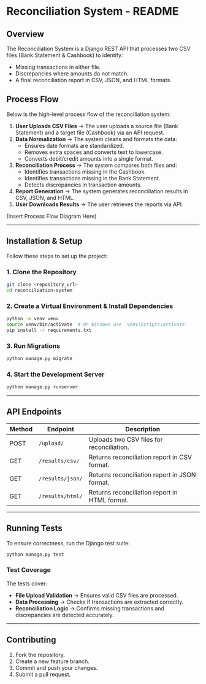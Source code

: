 # Reconciliation System - README

## Overview
The Reconciliation System is a Django REST API that processes two CSV files (Bank Statement & Cashbook) to identify:
- Missing transactions in either file.
- Discrepancies where amounts do not match.
- A final reconciliation report in CSV, JSON, and HTML formats.

## **Process Flow**
Below is the high-level process flow of the reconciliation system:

1. **User Uploads CSV Files** → The user uploads a source file (Bank Statement) and a target file (Cashbook) via an API request.
2. **Data Normalization** → The system cleans and formats the data:
   - Ensures date formats are standardized.
   - Removes extra spaces and converts text to lowercase.
   - Converts debit/credit amounts into a single format.
3. **Reconciliation Process** → The system compares both files and:
   - Identifies transactions missing in the Cashbook.
   - Identifies transactions missing in the Bank Statement.
   - Detects discrepancies in transaction amounts.
4. **Report Generation** → The system generates reconciliation results in CSV, JSON, and HTML.
5. **User Downloads Results** → The user retrieves the reports via API.

(Insert Process Flow Diagram Here)

---

## **Installation & Setup**
Follow these steps to set up the project:

### **1. Clone the Repository**
```bash
git clone <repository_url>
cd reconciliation-system
```

### **2. Create a Virtual Environment & Install Dependencies**
```bash
python -m venv venv
source venv/bin/activate  # On Windows use `venv\Scripts\activate`
pip install -r requirements.txt
```

### **3. Run Migrations**
```bash
python manage.py migrate
```

### **4. Start the Development Server**
```bash
python manage.py runserver
```

---

## **API Endpoints**
| Method | Endpoint | Description |
|--------|---------|-------------|
| POST | `/upload/` | Uploads two CSV files for reconciliation. |
| GET | `/results/csv/` | Returns reconciliation report in CSV format. |
| GET | `/results/json/` | Returns reconciliation report in JSON format. |
| GET | `/results/html/` | Returns reconciliation report in HTML format. |

---

## **Running Tests**
To ensure correctness, run the Django test suite:
```bash
python manage.py test
```

### **Test Coverage**
The tests cover:
- **File Upload Validation** → Ensures valid CSV files are processed.
- **Data Processing** → Checks if transactions are extracted correctly.
- **Reconciliation Logic** → Confirms missing transactions and discrepancies are detected accurately.

---

## **Contributing**
1. Fork the repository.
2. Create a new feature branch.
3. Commit and push your changes.
4. Submit a pull request.



